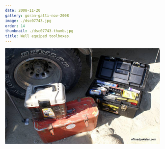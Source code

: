 ```yaml
---
date: 2008-11-20
gallery: goran-gatti-nov-2008
image: ./dsc07743.jpg
order: 14
thumbnail: ./dsc07743-thumb.jpg
title: Well equiped toolboxes.
---
```


![Well equiped toolboxes.](./dsc07743.jpg)